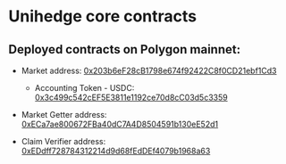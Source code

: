 # Unihedge core contracts
## Deployed contracts on Polygon mainnet:


* Market address: [0x203b6eF28cB1798e674f92422C8f0CD21ebf1Cd3](https://polygonscan.com/address/0x203b6eF28cB1798e674f92422C8f0CD21ebf1Cd3)
    * Accounting Token - USDC: [0x3c499c542cEF5E3811e1192ce70d8cC03d5c3359](https://polygonscan.com/address/0x3c499c542cEF5E3811e1192ce70d8cC03d5c3359)

* Market Getter address: [0xECa7ae800672FBa40dC7A4D8504591b130eE52d1](https://polygonscan.com/address/0xECa7ae800672FBa40dC7A4D8504591b130eE52d1)

* Claim Verifier address: [0xEDdff728784312214d9d68fEdDEf4079b1968a63](https://polygonscan.com/address/0xEDdff728784312214d9d68fEdDEf4079b1968a63)